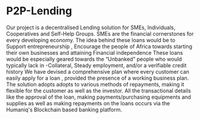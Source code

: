 # P2P-Lending

Our project is a decentralised Lending solution for SMEs, Individuals, Cooperatives and Self-Help Groups.
SMEs are the financial cornerstones for every developing economy. The idea behind these loans would be to Support entrepreneurship , Encourage the people of Africa towards starting their own businesses and attaining Financial independence
These loans would be especially geared towards the “Unbanked” people who would typically lack in -Collateral, Steady employment, and/or a verifiable credit history
We have devised a comprehensive plan where every customer can easily apply for a loan , provided the presence of a working business plan. The solution adopts adopts to various methods of repayments, making it flexible for the customer as well as the investor.
All the transactional details like the approval of the loan, making payments/purchasing equipments and supplies as well as making repayments on the loans occurs via the Humaniq's Blockchain based banking platform.
